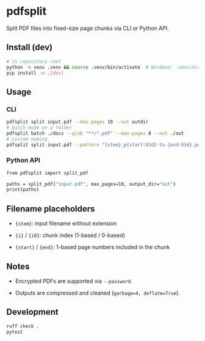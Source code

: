 # pdfsplit

Split PDF files into fixed-size page chunks via CLI or Python API.

## Install (dev)
```bash
# in repository root
python -m venv .venv && source .venv/bin/activate  # Windows: .venv\Scripts\activate
pip install -e .[dev]
```

## Usage

### CLI
```bash
pdfsplit split input.pdf --max-pages 10 --out outdir
# batch mode on a folder
pdfsplit batch ./docs --glob "**/*.pdf" --max-pages 8 --out ./out
# custom naming
pdfsplit split input.pdf --pattern "{stem}_p{start:03d}-to-{end:03d}.pdf"
```

### Python API
```bash
from pdfsplit import split_pdf

paths = split_pdf("input.pdf", max_pages=10, output_dir="out")
print(paths)
```

## Filename placeholders

- `{stem}`: input filename without extension

- `{i}` / `{i0}`: chunk index (1-based / 0-based)

- `{start}` / `{end}`: 1-based page numbers included in the chunk

## Notes

- Encrypted PDFs are supported via `--password`.

- Outputs are compressed and cleaned (`garbage=4, deflate=True`).

## Development
```bash
ruff check .
pytest
```